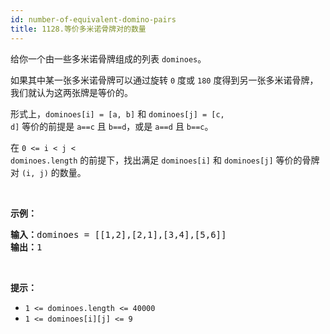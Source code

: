 ```yaml
---
id: number-of-equivalent-domino-pairs
title: 1128.等价多米诺骨牌对的数量
---
```

给你一个由一些多米诺骨牌组成的列表 <code>dominoes</code>。

如果其中某一张多米诺骨牌可以通过旋转 <code>0</code> 度或 <code>180</code> 度得到另一张多米诺骨牌，我们就认为这两张牌是等价的。

形式上，<code>dominoes[i] = [a, b]</code> 和 <code>dominoes[j] = [c, d]</code> 等价的前提是 <code>a==c</code> 且 <code>b==d</code>，或是 <code>a==d</code> 且 <code>b==c</code>。

在 <code>0 &lt;= i &lt; j &lt; dominoes.length</code> 的前提下，找出满足 <code>dominoes[i]</code> 和 <code>dominoes[j]</code> 等价的骨牌对 <code>(i, j)</code> 的数量。

 

**示例：**


<pre><strong>输入：</strong>dominoes = [[1,2],[2,1],[3,4],[5,6]]<br/><strong>输出：</strong>1<br/></pre>

 

**提示：**


- <code>1 &lt;= dominoes.length &lt;= 40000</code>
- <code>1 &lt;= dominoes[i][j] &lt;= 9</code>
